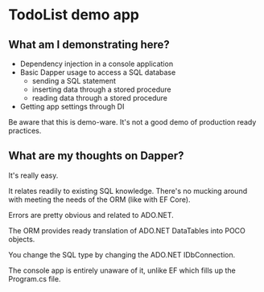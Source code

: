 # TodoList demo app
## What am I demonstrating here?
* Dependency injection in a console application
* Basic Dapper usage to access a SQL database
    * sending a SQL statement
    * inserting data through a stored procedure
    * reading data through a stored procedure
* Getting app settings through DI

Be aware that this is demo-ware. It's not a good demo of production ready practices.

## What are my thoughts on Dapper?
It's really easy. 

It relates readily to existing SQL knowledge. There's no mucking around with meeting the needs of the ORM (like with EF Core).

Errors are pretty obvious and related to ADO.NET.

The ORM provides ready translation of ADO.NET DataTables into POCO objects.

You change the SQL type by changing the ADO.NET IDbConnection.

The console app is entirely unaware of it, unlike EF which fills up the Program.cs file.